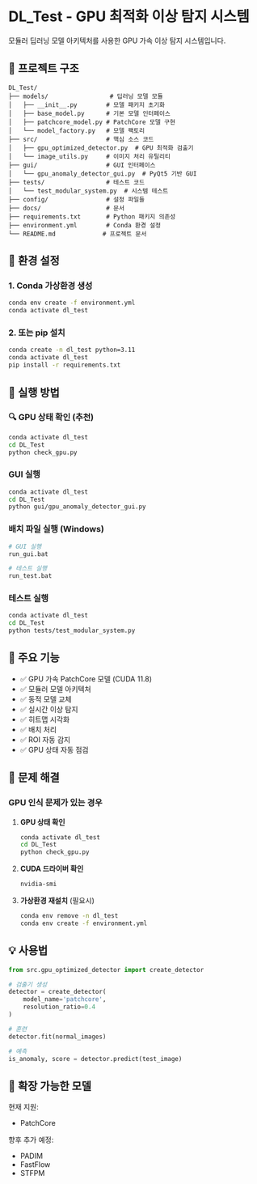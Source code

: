# DL_Test - GPU 최적화 이상 탐지 시스템

모듈러 딥러닝 모델 아키텍처를 사용한 GPU 가속 이상 탐지 시스템입니다.

## 🚀 프로젝트 구조

```
DL_Test/
├── models/                 # 딥러닝 모델 모듈
│   ├── __init__.py        # 모델 패키지 초기화
│   ├── base_model.py      # 기본 모델 인터페이스
│   ├── patchcore_model.py # PatchCore 모델 구현
│   └── model_factory.py   # 모델 팩토리
├── src/                   # 핵심 소스 코드
│   ├── gpu_optimized_detector.py  # GPU 최적화 검출기
│   └── image_utils.py     # 이미지 처리 유틸리티
├── gui/                   # GUI 인터페이스
│   └── gpu_anomaly_detector_gui.py  # PyQt5 기반 GUI
├── tests/                 # 테스트 코드
│   └── test_modular_system.py  # 시스템 테스트
├── config/                # 설정 파일들
├── docs/                  # 문서
├── requirements.txt       # Python 패키지 의존성
├── environment.yml        # Conda 환경 설정
└── README.md             # 프로젝트 문서
```

## 🔧 환경 설정

### 1. Conda 가상환경 생성
```bash
conda env create -f environment.yml
conda activate dl_test
```

### 2. 또는 pip 설치
```bash
conda create -n dl_test python=3.11
conda activate dl_test
pip install -r requirements.txt
```

## 🚀 실행 방법

### 🔍 GPU 상태 확인 (추천)
```bash
conda activate dl_test
cd DL_Test
python check_gpu.py
```

### GUI 실행
```bash
conda activate dl_test
cd DL_Test
python gui/gpu_anomaly_detector_gui.py
```

### 배치 파일 실행 (Windows)
```bash
# GUI 실행
run_gui.bat

# 테스트 실행  
run_test.bat
```

### 테스트 실행
```bash
conda activate dl_test
cd DL_Test
python tests/test_modular_system.py
```

## 🧪 주요 기능

- ✅ GPU 가속 PatchCore 모델 (CUDA 11.8)
- ✅ 모듈러 모델 아키텍처
- ✅ 동적 모델 교체
- ✅ 실시간 이상 탐지
- ✅ 히트맵 시각화
- ✅ 배치 처리
- ✅ ROI 자동 감지
- ✅ GPU 상태 자동 점검

## 🔧 문제 해결

### GPU 인식 문제가 있는 경우
1. **GPU 상태 확인**
   ```bash
   conda activate dl_test
   cd DL_Test
   python check_gpu.py
   ```

2. **CUDA 드라이버 확인**
   ```bash
   nvidia-smi
   ```

3. **가상환경 재설치** (필요시)
   ```bash
   conda env remove -n dl_test
   conda env create -f environment.yml
   ```

## 💡 사용법

```python
from src.gpu_optimized_detector import create_detector

# 검출기 생성
detector = create_detector(
    model_name='patchcore',
    resolution_ratio=0.4
)

# 훈련
detector.fit(normal_images)

# 예측
is_anomaly, score = detector.predict(test_image)
```

## 🔮 확장 가능한 모델

현재 지원:
- PatchCore

향후 추가 예정:
- PADIM
- FastFlow
- STFPM
